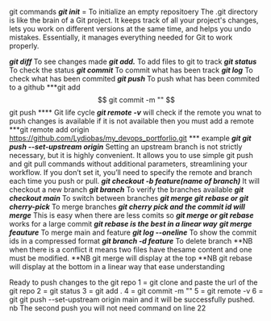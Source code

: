 git commands
***git init*** = To initialize an empty repositoery
The .git directory is like the brain of a Git project. It keeps track of all your project's changes, lets you work on different versions at the same time, and helps you undo mistakes. Essentially, it manages everything needed for Git to work properly.

***git diff*** To see changes made
***git add.*** To add files to git to track
***git status*** To check the status 
***git commit*** To commit what has been track
***git log*** To check what has been commited
***git push*** To push what has been commited to a github
***git add $$ git commit -m "" $$ git push **** Git life cycle
***git remote -v*** will check if the remote you wnat to push changes is available
if it is not available then you must add a remote
***git remote add origin https://github.com/Lydiobas/my_devops_portforlio.git *** example
***git git push --set-upstream origin*** Setting an upstream branch is not strictly necessary, but it is highly convenient. It allows you to use simple git push and git pull commands without additional parameters, streamlining your workflow. If you don’t set it, you’ll need to specify the remote and branch each time you push or pull.
***git checkout -b feature(name of branch)*** It will checkout a new branch
***git branch*** To verify the branches available
***git checkout main*** To switch between branches
***git merge git rebase or git cherry-pick*** To merge branches
***git cherry pick and the commit id will merge*** This is easy when there are less comits so 
***git merge or git rebase***  works for a large commit ***git rebase is the best in a linear way***
***git merge feauture*** To merge main and feature
***git log --oneline*** To show the commit ids in a compressed format
***git  branch -d feature*** To delete branch
**NB when there is a conflict it means two files have thesame content and one must be modified.
**NB git merge will display at the top 
**NB git rebase will display at the bottom in a linear way that ease understanding







Ready to push changes to the git repo
1 = git clone and paste the url of the git repo
2 = git status 
3 = git add .
4 = git commit -m ""
5 = git remote -v
6 = git git push --set-upstream origin main and it will be successfully pushed.
nb The second push you will not need command on line 22
